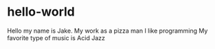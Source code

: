 # hello-world

Hello my name is Jake.
My work as a pizza man
I like programming
My favorite type of music is Acid Jazz
